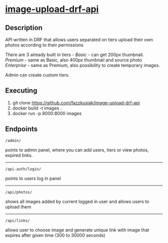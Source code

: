 
# **[image-upload-drf-api](https://github.com/fazzkusiak/image-upload-drf-api)**

## Description
API written in DRF that allows users separated on tiers upload their own photos according to their permissions

There are 3 already built in tiers - 
*Basic* - can get 200px thumbnail.
*Premium* - same as Basic, also 400px thumbnail and source photo
*Enterprise* - same as Premium, also possibility to create temporary images.

Admin can create custom tiers.

## Executing 

1. git clone https://github.com/fazzkusiak/image-upload-drf-api
2. docker build -t images .
3. docker run -p 8000:8000 images



## Endpoints

```
/admin/
```
points to admin panel, where you can add users, tiers or view photos, expired links.
***
```
/api-auth/login/
```
points to users log in panel
***
```
/api/photos/
```
shows all images added by current logged in user and allows users to upload them
***
```
/api/links/
```
allows user to choose image and generate unique link with image that expires after given time (300 to 30000 seconds)
